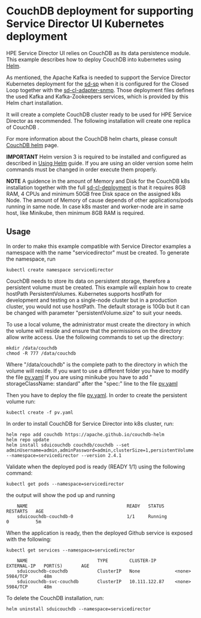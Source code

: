 CouchDB deployment for supporting Service Director UI Kubernetes deployment
==========================

HPE Service Director UI relies on CouchDB as its data persistence module. This example describes how to deploy CouchDB into kubernetes using [Helm](https://helm.sh/).

As mentioned, the Apache Kafka is needed to support the Service Director Kubernetes deployment for the [sd-sp](../../deployments/sd-sp) when it is configured for the Closed Loop together with the [sd-cl-adapter-snmp](../../deployments/sd-cl-adapter-snmp). Those deployment files defines the used Kafka and Kafka-Zookeepers services, which is provided by this Helm chart installation.

It will create a complete CouchDB cluster ready to be used for HPE Service Director as recommended. The following installation will create one replica of CouchDB .

For more information about the CouchDB helm charts, please consult [CouchDB helm](https://github.com/apache/couchdb-helm) page.

**IMPORTANT** Helm version 3 is required to be installed and configured as described in [Using Helm](https://helm.sh/docs/using_helm/) guide. If you are using an older version some helm commands must be changed in order execute them properly.

**NOTE** A guidence in the amount of Memory and Disk for the CouchDB k8s installation together with the full [sd-cl-deployment](../sd-cl-deployment) is that it requires 8GB RAM, 4 CPUs and minimum 50GB free Disk space on the assigned k8s Node. The amount of Memory of cause depends of other applications/pods running in same node. In case k8s master and worker-node are in same host, like Minikube, then minimum 8GB RAM is required.

Usage
-----

In order to make this example compatible with Service Director examples a namespace with the name "servicedirector" must be created. To generate the namespace, run

    kubectl create namespace servicedirector


CouchDB needs to store its data on persistent storage, therefore a persistent volume must be created. This example will explain how to create hostPath PersistentVolumes. Kubernetes supports hostPath for development and testing on a single-node cluster but in a production cluster, you would not use hostPath. The default storage is 10Gb but it can be changed with parameter "persistentVolume.size" to suit your needs. 

To use a local volume, the administrator must create the directory in which the volume will reside and ensure that the permissions on the directory allow write access. Use the following commands to set up the directory:

    mkdir /data/couchdb
    chmod -R 777 /data/couchdb
    
Where "/data/couchdb" is the complete path to the directory in which the volume will reside. If you want to use a different folder you have to modify the file [pv.yaml](./pv.yaml)
If you are using minikube you have to add "  storageClassName: standard" after the "spec:" line to the file [pv.yaml](./pv.yaml)
    
Then you have to deploy the file [pv.yaml](./pv.yaml). In order to create the persistent volume run:

    kubectl create -f pv.yaml  
    
In order to install CouchDB for Service Director into k8s cluster, run:

    helm repo add couchdb https://apache.github.io/couchdb-helm
    helm repo update
    helm install sduicouchdb couchdb/couchdb --set adminUsername=admin,adminPassword=admin,clusterSize=1,persistentVolume.enabled=true  --namespace=servicedirector --version 2.4.1

Validate when the deployed pod is ready (READY 1/1) using the following command:

    kubectl get pods --namespace=servicedirector

the output will show the pod up and running    

```
    NAME                                     READY   STATUS             RESTARTS   AGE
    sduicouchdb-couchdb-0                    1/1     Running            0          5m

```

When the application is ready, then the deployed Github service is exposed with the following:

    kubectl get services --namespace=servicedirector
       
```
    NAME                          TYPE        CLUSTER-IP       EXTERNAL-IP   PORT(S)       AGE
    sduicouchdb-couchdb           ClusterIP   None             <none>        5984/TCP      48m
    sduicouchdb-svc-couchdb       ClusterIP   10.111.122.87    <none>        5984/TCP      48m
```



To delete the CouchDB installation, run:

    helm uninstall sduicouchdb --namespace=servicedirector
